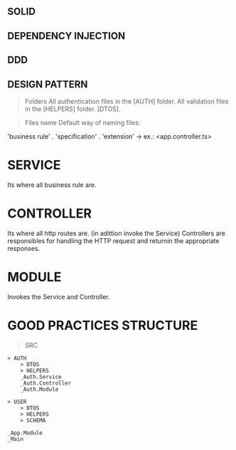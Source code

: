 ## SOLID

## DEPENDENCY INJECTION

## DDD

## DESIGN PATTERN


> Folders
All authentication files in the [AUTH] folder.
All validation files in the [HELPERS] folder.
[DTOS]. <!-- dto: Data Transfer Object - similar datas to entities from the database, but that will not be sent, just transmitted -->

> Files name
Default way of naming files:

'business rule' . 'specification' . 'extension'     ->      ex.: <app.controller.ts>

<!-- design pattern specification: which is the responsibility of that file -->



# SERVICE
Its where all business rule are.

# CONTROLLER
Its where all http routes are. (in adittion invoke the Service)
Controllers are responsibles for handling the HTTP request and returnin the appropriate responses.

# MODULE
Invokes the Service and Controller.


# GOOD PRACTICES STRUCTURE
> SRC

    > AUTH
        > DTOS
        > HELPERS
        _Auth.Service
        _Auth.Controller
        _Auth.Module

    > USER
        > DTOS
        > HELPERS
        > SCHEMA
    
    _App.Module
    _Main



